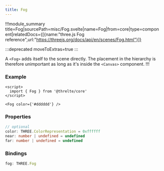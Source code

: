 ```yaml
---
title: Fog
---
```


!!!module_summary title=Fog|sourcePath=misc/Fog.svelte|name=Fog|from=core|type=component|relatedDocs={[{name:"three.js Fog reference",url:"https://threejs.org/docs/api/en/scenes/Fog.html"}]}

:::deprecated moveToExtras=true
:::

A `<Fog>` adds itself to the scene directly. The placement in the hierarchy is therefore unimportant as long as it's inside the `<Canvas>` component.
!!!

### Example <!-- omit in toc -->

```svelte
<script>
  import { Fog } from '@threlte/core'
</script>

<Fog color={'#dddddd'} />
```

### Properties <!-- omit in toc -->

```ts
// optional
color: THREE.ColorRepresentation = 0xffffff
near: number | undefined = undefined
far: number | undefined = undefined
```

### Bindings <!-- omit in toc -->

```ts
fog: THREE.Fog
```
